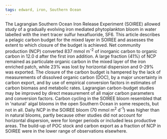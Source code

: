 ```yaml
---
tags: edward, iron, Southern Ocean
---
```

The Lagrangian Southern Ocean Iron Release Experiment (SOIREE) allowed study of a gradually evolving iron mediated phytoplankton bloom in water labelled with the inert tracer sulfur hexafluoride, SF6. This article describes a pelagic carbon budget for the mixed layer in SOIREE and assesses the extent to which closure of the budget is achieved. Net community production (NCP) converted 837 mmol m<sup>-2</sup> of inorganic carbon to organic carbon in 12.0 d after the first iron addition. A large fraction (41%) of NCP remained as particulate organic carbon in the mixed layer of the iron enriched patch, while 23% was lost by horizontal dispersion and 0-29% was exported. The closure of the carbon budget is hampered by the lack of measurements of dissolved organic carbon (DOC), by a major uncertainty in carbon export, and by use of empirical conversion factors in estimates of carbon biomass and metabolic rates. Lagrangian carbon-budget studies may be improved by direct measurement of all major carbon parameters and conversion factors. Carbon cycling in the SOIREE bloom resembled that in 'natural' algal blooms in the open Southern Ocean in some respects, but not in all. Daily NCP in the SOIREE bloom (70 mmol m<sup>2</sup> d<sup>-1</sup>) was higher than in natural blooms, partly because other studies did not account for horizontal dispersion, were for longer periods or included less productive areas. The build-up of POC stock and carbon export as a fraction of NCP in SOIREE were in the lower range of observations elsewhere. 
